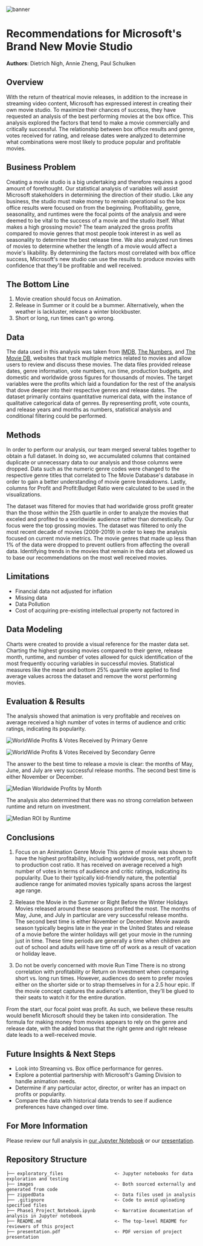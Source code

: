 ![banner](./images/MovieBanner.jpg)

# Recommendations for Microsoft's Brand New Movie Studio

**Authors**: Dietrich Nigh, Annie Zheng, Paul Schulken

## Overview

With the return of theatrical movie releases, in addition to the increase in streaming video content, Microsoft has expressed interest in creating their own movie studio. To maximize their chances of success, they have requested an analysis of the best performing movies at the box office. This analysis explored the factors that tend to make a movie commercially and critically successful. The relationship between box office results and genre, votes received for rating, and release dates were analyzed to determine what combinations were most likely to produce popular and profitable movies.

## Business Problem

Creating a movie studio is a big undertaking and therefore requires a good amount of forethought. Our statistical analysis of variables will assist Microsoft stakeholders in determining the direction of their studio. Like any business, the studio must make money to remain operational so the box office results were focused on from the beginning. Profitability, genre, seasonality, and runtimes were the focal points of the analysis and were deemed to be vital to the success of a movie and the studio itself. What makes a high grossing movie? The team analyzed the gross profits compared to movie genres that most people took interest in as well as seasonality to determine the best release time. We also analyzed run times of movies to determine whether the length of a movie would affect a movie's likability. By determining the factors most correlated with box office success, Microsoft's new studio can use the results to produce movies with confidence that they'll be profitable and well received.

## The Bottom Line

1. Movie creation should focus on Animation.
2. Release in Summer or it could be a bummer. Alternatively, when the weather is lackluster, release a winter blockbuster.
3. Short or long, run times can't go wrong.

## Data

The data used in this analysis was taken from [IMDB](https://www.imdb.com/), [The Numbers](https://www.the-numbers.com/), and [The Movie DB](https://www.themoviedb.org/?language=en-US), websites that track multiple metrics related to movies and allow users to review and discuss these movies. The data files provided release dates, genre information, vote numbers, run time, production budgets, and domestic and worldwide gross figures for thousands of movies. The target variables were the profits which laid a foundation for the rest of the analysis that dove deeper into their respective genres and release dates. The dataset primarily contains quantitative numerical data, with the instance of qualitative categorical data of genres. By representing profit, vote counts, and release years and months as numbers, statistical analysis and conditional filtering could be performed.

## Methods

In order to perform our analysis, our team merged several tables together to obtain a full dataset. In doing so, we accumulated columns that contained duplicate or unnecessary data to our analysis and those columns were dropped. Data such as the numeric genre codes were changed to the respective genre titles that correlated to The Movie Database's database in order to gain a better understanding of movie genre breakdowns. Lastly, columns for Profit and Profit:Budget Ratio were calculated to be used in the visualizations.

The dataset was filtered for movies that had worldwide gross profit greater than the those within the 25th quartile in order to analyze the movies that exceled and profited to a worldwide audience rather than domestically. Our focus were the top grossing movies. The dataset was filtered to only the most recent decade of movies (2009-2019) in order to keep the analysis focused on current movie metrics. The movie genres that made up less than 1% of the data were dropped to prevent outliers from affecting the overall data. Identifying trends in the movies that remain in the data set allowed us to base our recommendations on the most well received movies.

## Limitations

 - Financial data not adjusted for inflation
 - Missing data
 - Data Pollution
 - Cost of acquiring pre-existing intellectual property not factored in

## Data Modeling

Charts were created to provide a visual reference for the master data set. Charting the highest grossing movies compared to their genre, release month, runtime, and number of votes allowed for quick identification of the most frequently occuring variables in successful movies. Statistical measures like the mean and bottom 25% quartile were applied to find average values across the dataset and remove the worst performing movies.

## Evaluation & Results

The analysis showed that animation is very profitable and receives on average received a high number of votes in terms of audience and critic ratings, indicating its popularity.

![WorldWide Profits & Votes Received by Primary Genre](./images/wwprofits_votes_primary_genre.png)

![WorldWide Profits & Votes Received by Secondary Genre](./images/wwprofits_votes_secondary_genre.png)

The answer to the best time to release a movie is clear: the months of May, June, and July are very successful release months. The second best time is either November or December.

![Median Worldwide Profits by Month](./images/median_profit_month.png)

The analysis also determined that there was no strong correlation between runtime and return on investment.

![Median ROI by Runtime](./images/median_roi_runtime.png)

## Conclusions

1. Focus on an Animation Genre Movie
    This genre of movie was shown to have the highest profitability, including worldwide gross, net profit, profit to production cost ratio. It has received on average received a high number of votes in terms of audience and critic ratings, indicating its popularity. Due to their typically kid-friendly nature, the potential audience range for animated movies typically spans across the largest age range.

2. Release the Movie in the Summer or Right Before the Winter Holidays
    Movies released around these seasons profited the most. The months of May, June, and July in particular are very successful release months. The second best time is either November or December. Movie awards season typically begins late in the year in the United States and release of a movie before the winter holidays will get your movie in the running just in time. These time periods are generally a time when children are out of school and adults will have time off of work as a result of vacation or holiday leave.

3. Do not be overly concerned with movie Run Time
    There is no strong correlation with profitability or Return on Investment when comparing short vs. long run times. However, audiences do seem to prefer movies either on the shorter side or to strap themselves in for a 2.5 hour epic. If the movie concept captures the audience's attention, they'll be glued to their seats to watch it for the entire duration.

From the start, our focal point was profit. As such, we believe these results would benefit Microsoft should they be taken into consideration. The formula for making money from movies appears to rely on the genre and release date, with the added bonus that the right genre and right release date leads to a well-received movie.

## Future Insights & Next Steps

 - Look into Streaming vs. Box office performance for genres.
 - Explore a potential partnership with Microsoft's Gaming Division to handle animation needs.
 - Determine if any particular actor, director, or writer has an impact on profits or popularity.
 - Compare the data with historical data trends to see if audience preferences have changed over time.

## For More Information

Please review our full analysis in [our Jupyter Notebook](./Phase1_Project_Notebook.ipynb) or our [presentation](./presentation.pdf).

## Repository Structure

```
├── exploratory_files                   <- Jupyter notebooks for data exploration and testing
├── images                              <- Both sourced externally and generated from code
├── zippedData                          <- Data files used in analysis
├── .gitignore                          <- Code to avoid uploading specified files
├── Phase1_Project_Notebook.ipynb       <- Narrative documentation of analysis in Jupyter notebook
├── README.md                           <- The top-level README for reviewers of this project
├── presentation.pdf                    <- PDF version of project presentation
```